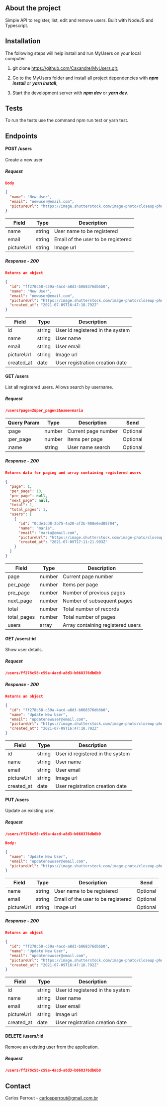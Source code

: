 ## About the project

Simple API to register, list, edit and remove users. Built with NodeJS and Typescript.

## Installation

The following steps will help install and run MyUsers on your local computer.

1. git clone https://github.com/Caxandre/MyUsers.git;

2. Go to the MyUsers folder and install all project dependencies with **_npm install_** or **_yarn install_**;

3. Start the development server with **_npm dev_** or **_yarn dev_**.
## Tests

To run the tests use the command npm run test or yarn test.

## Endpoints
#### POST /users

Create a new user.
##### Request
```json
Body

{
  "name": "New User",
  "email": "newuser@email.com",
  "pictureUrl": "https://image.shutterstock.com/image-photo/closeup-photo-amazing-short-hairdo-600w-1617540484.jpg"
}
```

| Field | Type | Description |
| ---- | ----- | --------- |
| name | string | User name to be registered
| email | string | Email of the user to be registered
| pictureUrl | string | Image url

##### Response - 200
```json
Returns an object

{
  "id": "ff278c58-c59a-4acd-a8d3-b068376db6b0",
  "name": "New User",
  "email": "newuser@email.com",
  "pictureUrl": "https://image.shutterstock.com/image-photo/closeup-photo-amazing-short-hairdo-600w-1617540484.jpg",
  "created_at": "2021-07-09T16:47:18.792Z"
}
```

| Field | Type | Description |
| ---- | ---- | ---------- |
| id | string | User id registered in the system |
| name | string | User name |
| email | string | User email |
| pictureUrl | string |Image url |
| created_at | date | User registration creation date |

#### GET /users

List all registered users. Allows search by username.

##### Request

```json
/users?page=2&per_page=2&name=maria
```

| Query Param | Type | Description | Send |
| ---- |------| ----------- | ------|
| :page | number | Current page number | Optional |
| :per_page | number | Items per page | Optional |
| :name | string | User name search | Optional |

##### Response - 200

```json
Returns data for paging and array containing registered users

{
  "page": 1,
  "per_page": 10,
  "pre_page": null,
  "next_page": null,
  "total": 1,
  "total_pages": 1,
  "users": [
    {
      "id": "0cde1cd8-2b75-4a28-af2b-980e6ed05704",
      "name": "maria",
      "email": "maria@email.com",
      "pictureUrl": "https://image.shutterstock.com/image-photo/closeup-photo-amazing-short-hairdo-600w-1617540484.jpg",
      "created_at": "2021-07-09T17:11:21.993Z"
    }
  ]
}
```

| Field | Type | Description |
| ---- | ---- | ---------- |
| page | number | Current page number |
| per_page | number | Items per page |
| pre_page | number | Number of previous pages |
| next_page | number |Number of subsequent pages |
| total | number | Total number of records |
| total_pages | number | Total number of pages |
| users | array | Array containing registered users |

#### GET /users/:id

Show user details.

##### Request

```json
/users/ff278c58-c59a-4acd-a8d3-b068376db6b0
```
##### Response - 200
```json
Returns an object

{
  "id": "ff278c58-c59a-4acd-a8d3-b068376db6b0",
  "name": "Update New User",
  "email": "updatenewuser@email.com",
  "pictureUrl": "https://image.shutterstock.com/image-photo/closeup-photo-amazing-short-hairdo-600w-1617540484.jpg",
  "created_at": "2021-07-09T16:47:18.792Z"
}
```

| Field | Type | Description |
| ---- | ---- | ---------- |
| id | string | User id registered in the system |
| name | string | User name |
| email | string | User email |
| pictureUrl | string | Image url |
| created_at | date | User registration creation date |

#### PUT /users

Update an existing user.
##### Request

```json
/users/ff278c58-c59a-4acd-a8d3-b068376db6b0

Body:

{
  "name": "Update New User",
  "email": "updatenewuser@email.com",
  "pictureUrl": "https://image.shutterstock.com/image-photo/closeup-photo-amazing-short-hairdo-600w-1617540484.jpg"
}
```

| Field | Type | Description | Send |
| ---- | ----- | --------- | ----- |
| name | string | User name to be registered | Optional |
| email | string | Email of the user to be registered | Optional |
| pictureUrl | string | Image url | Optional |

##### Response - 200
```json
Returns an object

{
  "id": "ff278c58-c59a-4acd-a8d3-b068376db6b0",
  "name": "Update New User",
  "email": "updatenewuser@email.com",
  "pictureUrl": "https://image.shutterstock.com/image-photo/closeup-photo-amazing-short-hairdo-600w-1617540484.jpg",
  "created_at": "2021-07-09T16:47:18.792Z"
}
```

| Field | Type | Description |
| ---- | ---- | ---------- |
| id | string | User id registered in the system |
| name | string | User name |
| email | string | User email |
| pictureUrl | string | Image url
| created_at | date | User registration creation date |


#### DELETE /users/:id

Remove an existing user from the application.

##### Request

```json
/users/ff278c58-c59a-4acd-a8d3-b068376db6b0
```

## Contact

Carlos Perrout - carlosperrout@gmail.com.br
